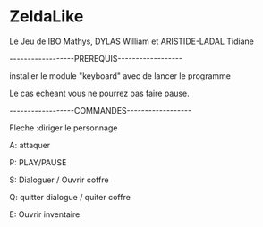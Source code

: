 # ZeldaLike
Le Jeu de IBO Mathys, DYLAS William et ARISTIDE-LADAL Tidiane



------------------PREREQUIS------------------

installer le module "keyboard" avec de lancer le programme

Le cas echeant vous ne pourrez pas faire pause.

------------------COMMANDES------------------

Fleche :diriger le personnage

A: attaquer

P: PLAY/PAUSE

S: Dialoguer / Ouvrir coffre 

Q: quitter dialogue / quiter coffre

E: Ouvrir inventaire
